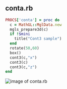 
## conta.rb

```ruby
PROCS['conta'] = proc do
  c = MathGL::MglData.new
  mgls_prepare3d(c)
  if !$mini
    title("Cont3 sample")
  end
  rotate(50,60)
  box()
  cont3(c,"x")
  cont3(c)
  cont3(c,"z")
end
```
![image of conta.rb](https://raw.github.com/masa16/ruby-mathgl-sample/master/samples/conta/conta.png)

